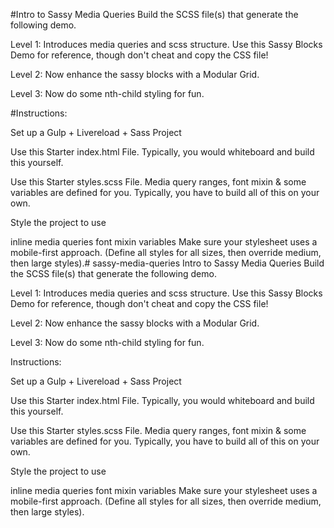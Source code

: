 #Intro to Sassy Media Queries
Build the SCSS file(s) that generate the following demo.

Level 1: Introduces media queries and scss structure. Use this Sassy Blocks Demo for reference, though don't cheat and copy the CSS file!

Level 2: Now enhance the sassy blocks with a Modular Grid.

Level 3: Now do some nth-child styling for fun.

#Instructions:

Set up a Gulp + Livereload + Sass Project

Use this Starter index.html File. Typically, you would whiteboard and build this yourself.

Use this Starter styles.scss File. Media query ranges, font mixin & some variables are defined for you. Typically, you have to build all of this on your own.

Style the project to use

inline media queries
font mixin
variables
Make sure your stylesheet uses a mobile-first approach. (Define all styles for all sizes, then override medium, then large styles).# sassy-media-queries
Intro to Sassy Media Queries
Build the SCSS file(s) that generate the following demo.

Level 1: Introduces media queries and scss structure. Use this Sassy Blocks Demo for reference, though don't cheat and copy the CSS file!

Level 2: Now enhance the sassy blocks with a Modular Grid.

Level 3: Now do some nth-child styling for fun.

Instructions:

Set up a Gulp + Livereload + Sass Project

Use this Starter index.html File. Typically, you would whiteboard and build this yourself.

Use this Starter styles.scss File. Media query ranges, font mixin & some variables are defined for you. Typically, you have to build all of this on your own.

Style the project to use

inline media queries
font mixin
variables
Make sure your stylesheet uses a mobile-first approach. (Define all styles for all sizes, then override medium, then large styles).